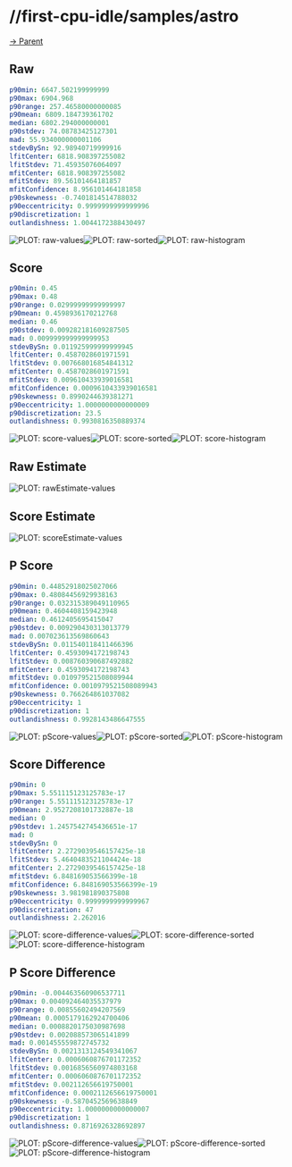 
# //first-cpu-idle/samples/astro

[→ Parent](../..)


## Raw


```yaml
p90min: 6647.502199999999
p90max: 6904.968
p90range: 257.46580000000085
p90mean: 6809.184739361702
median: 6802.294000000001
p90stdev: 74.08783425127301
mad: 55.934000000001106
stdevBySn: 92.98940719999916
lfitCenter: 6818.908397255082
lfitStdev: 71.45935076064097
mfitCenter: 6818.908397255082
mfitStdev: 89.56101464181857
mfitConfidence: 8.956101464181858
p90skewness: -0.7401814514788032
p90eccentricity: 0.9999999999999996
p90discretization: 1
outlandishness: 1.0044172388430497

```

![PLOT: raw-values](./raw/values.svg)![PLOT: raw-sorted](./raw/sorted.svg)![PLOT: raw-histogram](./raw/histogram.svg)
## Score


```yaml
p90min: 0.45
p90max: 0.48
p90range: 0.02999999999999997
p90mean: 0.4598936170212768
median: 0.46
p90stdev: 0.009282181609287505
mad: 0.009999999999999953
stdevBySn: 0.011925999999999945
lfitCenter: 0.4587028601971591
lfitStdev: 0.007668016854841312
mfitCenter: 0.4587028601971591
mfitStdev: 0.009610433939016581
mfitConfidence: 0.0009610433939016581
p90skewness: 0.8990244639381271
p90eccentricity: 1.0000000000000009
p90discretization: 23.5
outlandishness: 0.9930816350889374

```

![PLOT: score-values](./score/values.svg)![PLOT: score-sorted](./score/sorted.svg)![PLOT: score-histogram](./score/histogram.svg)
## Raw Estimate

![PLOT: rawEstimate-values](./rawEstimate/values.svg)
## Score Estimate

![PLOT: scoreEstimate-values](./scoreEstimate/values.svg)
## P Score


```yaml
p90min: 0.44852918025027066
p90max: 0.48084456929938163
p90range: 0.032315389049110965
p90mean: 0.4604408159423948
median: 0.4612405695415047
p90stdev: 0.009290430313013779
mad: 0.007023613569860643
stdevBySn: 0.011540118411466396
lfitCenter: 0.4593094172198743
lfitStdev: 0.008760390687492882
mfitCenter: 0.4593094172198743
mfitStdev: 0.010979521508089944
mfitConfidence: 0.0010979521508089943
p90skewness: 0.766264861037082
p90eccentricity: 1
p90discretization: 1
outlandishness: 0.9928143486647555

```

![PLOT: pScore-values](./pScore/values.svg)![PLOT: pScore-sorted](./pScore/sorted.svg)![PLOT: pScore-histogram](./pScore/histogram.svg)
## Score Difference


```yaml
p90min: 0
p90max: 5.551115123125783e-17
p90range: 5.551115123125783e-17
p90mean: 2.9527208101732887e-18
median: 0
p90stdev: 1.2457542745436651e-17
mad: 0
stdevBySn: 0
lfitCenter: 2.2729039546157425e-18
lfitStdev: 5.4640483521104424e-18
mfitCenter: 2.2729039546157425e-18
mfitStdev: 6.848169053566399e-18
mfitConfidence: 6.848169053566399e-19
p90skewness: 3.981981890375808
p90eccentricity: 0.9999999999999967
p90discretization: 47
outlandishness: 2.262016

```

![PLOT: score-difference-values](./score-difference/values.svg)![PLOT: score-difference-sorted](./score-difference/sorted.svg)![PLOT: score-difference-histogram](./score-difference/histogram.svg)
## P Score Difference


```yaml
p90min: -0.004463560906537711
p90max: 0.004092464035537979
p90range: 0.00855602494207569
p90mean: 0.0005179162924700406
median: 0.0008820175030987698
p90stdev: 0.002088573065141899
mad: 0.001455559872745732
stdevBySn: 0.0021313124549341067
lfitCenter: 0.0006060876701172352
lfitStdev: 0.0016856560974803168
mfitCenter: 0.0006060876701172352
mfitStdev: 0.002112656619750001
mfitConfidence: 0.0002112656619750001
p90skewness: -0.5870452569638849
p90eccentricity: 1.0000000000000007
p90discretization: 1
outlandishness: 0.8716926328692897

```

![PLOT: pScore-difference-values](./pScore-difference/values.svg)![PLOT: pScore-difference-sorted](./pScore-difference/sorted.svg)![PLOT: pScore-difference-histogram](./pScore-difference/histogram.svg)